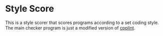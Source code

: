 # Style Score
This is a style scorer that scores programs according to a set coding style. The main checker program is just a modified version of [cpplint](https://github.com/cpplint/cpplint).

